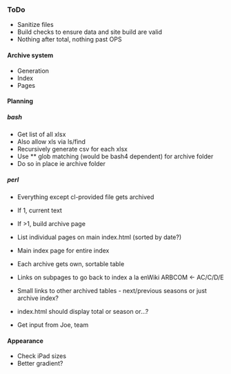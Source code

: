 ### ToDo
- Sanitize files
- Build checks to ensure data and site build are valid
- Nothing after total, nothing past OPS
#### Archive system
- Generation
- Index
- Pages

#### Planning
##### bash
- Get list of all xlsx
- Also allow xls via ls/find
- Recursively generate csv for each xlsx
- Use ** glob matching (would be bash4 dependent) for archive folder
- Do so in place ie archive folder
##### perl
- Everything except cl-provided file gets archived
- If 1, current text
- If >1, build archive page
- List individual pages on main index.html (sorted by date?)
- Main index page for entire index
- Each archive gets own, sortable table
- Links on subpages to go back to index a la enWiki ARBCOM <- AC/C/D/E
- Small links to other archived tables - next/previous seasons or just archive index?

- index.html should display total or season or...?
- Get input from Joe, team


#### Appearance
- Check iPad sizes
- Better gradient?
